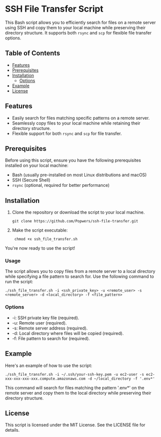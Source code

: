 # SSH File Transfer Script

This Bash script allows you to efficiently search for files on a remote server using SSH and copy them to your local machine while preserving their directory structure. It supports both `rsync` and `scp` for flexible file transfer options.

## Table of Contents

- [Features](#features)
- [Prerequisites](#prerequisites)
- [Installation](#installation)
  - [Options](#options)
- [Example](#example)
- [License](#license)

## Features

- Easily search for files matching specific patterns on a remote server.
- Seamlessly copy files to your local machine while retaining their directory structure.
- Flexible support for both `rsync` and `scp` for file transfer.

## Prerequisites

Before using this script, ensure you have the following prerequisites installed on your local machine:

- Bash (usually pre-installed on most Linux distributions and macOS)
- SSH (Secure Shell)
- `rsync` (optional, required for better performance)

## Installation

1. Clone the repository or download the script to your local machine.

   ```shell
   git clone https://github.com/Popwers/ssh-file-transfer.git
   ```
2. Make the script executable:

   ```shell
    chmod +x ssh_file_transfer.sh
    ```

You're now ready to use the script!

### Usage

The script allows you to copy files from a remote server to a local directory while specifying a file pattern to search for. Use the following command to run the script:

```shell
./ssh_file_transfer.sh -i <ssh_private_key> -u <remote_user> -s <remote_server> -d <local_directory> -f <file_pattern>
```

### Options
- -i: SSH private key file (required).
- -u: Remote user (required).
- -s: Remote server address (required).
- -d: Local directory where files will be copied (required).
- -f: File pattern to search for (required).

## Example

Here's an example of how to use the script:

```shell
./ssh_file_transfer.sh -i ~/.ssh/your-ssh-key.pem -u ec2-user -s ec2-xxx-xxx-xxx-xxx.compute.amazonaws.com -d ~/local_directory -f '.env*'
```

This command will search for files matching the pattern '.env*' on the remote server and copy them to the local directory while preserving their directory structure.

## License

This script is licensed under the MIT License. See the LICENSE file for details.
